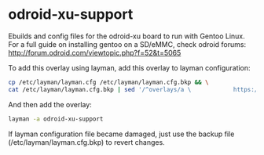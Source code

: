 odroid-xu-support
===============

Ebuilds and config files for the odroid-xu board to run with Gentoo Linux. For a full guide on installing gentoo on a SD/eMMC, check odroid forums: http://forum.odroid.com/viewtopic.php?f=52&t=5065


To add this overlay using layman, add this overlay to layman configuration:
```bash
cp /etc/layman/layman.cfg /etc/layman/layman.cfg.bkp && \
cat /etc/layman/layman.cfg.bkp | sed '/^overlays/a \            https://raw.githubusercontent.com/wabbit01/odroid-xu-support/master/overlay.xml' > /etc/layman/layman.cfg
```
And then add the overlay:
```bash
layman -a odroid-xu-support
```

If layman configuration file became damaged, just use the backup file (/etc/layman/layman.cfg.bkp) to revert changes.

